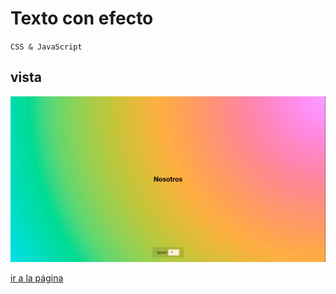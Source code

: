 # Texto con efecto
`CSS & JavaScript`

## vista
![image](vista.gif)

[ir a la página](https://vibrant-lalande-5a3852.netlify.app/)
